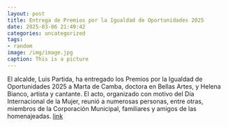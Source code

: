 ```yaml
---
layout: post
title: Entrega de Premios por la Igualdad de Oportunidades 2025
date: 2025-03-06 21:49:42
categories: uncategorized
tags:
- random
image: /img/image.jpg
caption: This is a picture
---
```

El alcalde, Luis Partida, ha entregado los Premios por la Igualdad de Oportunidades 2025 a Marta de Camba, doctora en Bellas Artes, y Helena Bianco, artista y cantante. El acto, organizado con motivo del Día Internacional de la Mujer, reunió a numerosas personas, entre otras, miembros de la Corporación Municipal, familiares y amigos de las homenajeadas.   [link](https://www.ayto-villacanada.es/noticias/entrega-de-premios-por-la-igualdad-de-oportunidades-2025/)
